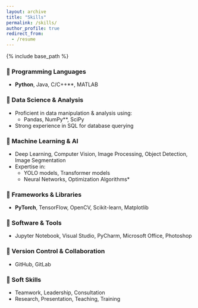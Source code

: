 ```yaml
---
layout: archive
title: "Skills"
permalink: /skills/
author_profile: true
redirect_from:
  - /resume
---
```


{% include base_path %}




### 🔹 Programming Languages  
- **Python**, Java, C/C++**, MATLAB  

### 🔹 Data Science & Analysis  
- Proficient in data manipulation & analysis using:  
  - Pandas, NumPy**, SciPy  
- Strong experience in SQL for database querying  

### 🔹 Machine Learning & AI  
- Deep Learning, Computer Vision, Image Processing, Object Detection, Image Segmentation  
- Expertise in:  
  - YOLO models, Transformer models  
  - Neural Networks, Optimization Algorithms* 

### 🔹 Frameworks & Libraries  
- **PyTorch**, TensorFlow, OpenCV, Scikit-learn, Matplotlib 

### 🔹 Software & Tools  
- Jupyter Notebook, Visual Studio, PyCharm, Microsoft Office, Photoshop 

### 🔹 Version Control & Collaboration  
- GitHub, GitLab  

### 🔹 Soft Skills  
- Teamwork, Leadership, Consultation 
- Research, Presentation, Teaching, Training  
